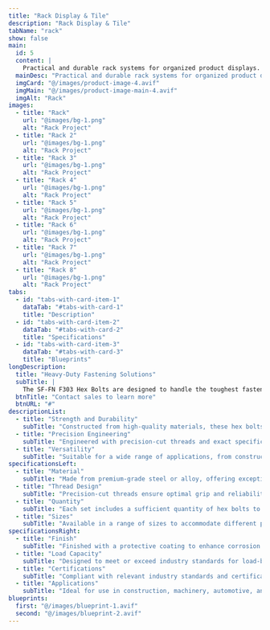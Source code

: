 ```yaml
---
title: "Rack Display & Tile"
description: "Rack Display & Tile"
tabName: "rack"
show: false
main:
  id: 5
  content: |
    Practical and durable rack systems for organized product displays.
  mainDesc: "Practical and durable rack systems for organized product displays."
  imgCard: "@/images/product-image-4.avif"
  imgMain: "@/images/product-image-main-4.avif"
  imgAlt: "Rack"
images:
  - title: "Rack"
    url: "@images/bg-1.png"
    alt: "Rack Project"
  - title: "Rack 2"
    url: "@images/bg-1.png"
    alt: "Rack Project"
  - title: "Rack 3"
    url: "@images/bg-1.png"
    alt: "Rack Project"
  - title: "Rack 4"
    url: "@images/bg-1.png"
    alt: "Rack Project"
  - title: "Rack 5"
    url: "@images/bg-1.png"
    alt: "Rack Project"
  - title: "Rack 6"
    url: "@images/bg-1.png"
    alt: "Rack Project"
  - title: "Rack 7"
    url: "@images/bg-1.png"
    alt: "Rack Project"
  - title: "Rack 8"
    url: "@images/bg-1.png"
    alt: "Rack Project"
tabs:
  - id: "tabs-with-card-item-1"
    dataTab: "#tabs-with-card-1"
    title: "Description"
  - id: "tabs-with-card-item-2"
    dataTab: "#tabs-with-card-2"
    title: "Specifications"
  - id: "tabs-with-card-item-3"
    dataTab: "#tabs-with-card-3"
    title: "Blueprints"
longDescription:
  title: "Heavy-Duty Fastening Solutions"
  subTitle: |
    The SF-FN F303 Hex Bolts are designed to handle the toughest fastening challenges with ease. Whether you're working on construction projects or heavy machinery, these hex bolts deliver the strength and reliability you need.
  btnTitle: "Contact sales to learn more"
  btnURL: "#"
descriptionList:
  - title: "Strength and Durability"
    subTitle: "Constructed from high-quality materials, these hex bolts are built to withstand heavy loads and tough conditions."
  - title: "Precision Engineering"
    subTitle: "Engineered with precision-cut threads and exact specifications, ensuring a tight and secure fit every time."
  - title: "Versatility"
    subTitle: "Suitable for a wide range of applications, from construction to machinery, providing versatile fastening solutions."
specificationsLeft:
  - title: "Material"
    subTitle: "Made from premium-grade steel or alloy, offering exceptional strength and corrosion resistance."
  - title: "Thread Design"
    subTitle: "Precision-cut threads ensure optimal grip and reliability, even in high-stress environments."
  - title: "Quantity"
    subTitle: "Each set includes a sufficient quantity of hex bolts to tackle various projects and applications."
  - title: "Sizes"
    subTitle: "Available in a range of sizes to accommodate different project requirements, ensuring versatility and compatibility."
specificationsRight:
  - title: "Finish"
    subTitle: "Finished with a protective coating to enhance corrosion resistance and extend service life."
  - title: "Load Capacity"
    subTitle: "Designed to meet or exceed industry standards for load-bearing capacity, ensuring reliable performance under heavy loads."
  - title: "Certifications"
    subTitle: "Compliant with relevant industry standards and certifications, guaranteeing quality and reliability."
  - title: "Applications"
    subTitle: "Ideal for use in construction, machinery, automotive, and other heavy-duty applications that demand strong and reliable fastening."
blueprints:
  first: "@/images/blueprint-1.avif"
  second: "@/images/blueprint-2.avif"  
---
```

